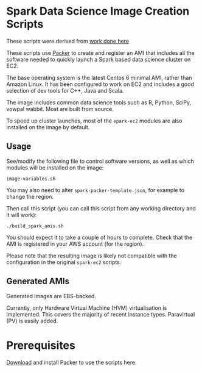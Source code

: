 # Spark Data Science Image Creation Scripts

These scripts were derived from [work done here](https://github.com/nchammas/spark-ec2/tree/packer)

These scripts use [Packer](http://www.packer.io/) to create and register an AMI that includes all the software needed to quickly launch a Spark based data science cluster on EC2.

The base operating system is the latest Centos 6 minimal AMI, rather than Amazon Linux. 
It has been configured to work on EC2 and includes a good selection of dev tools for C++, Java and Scala.
 
The image includes common data science tools such as R, Python, SciPy, vowpal wabbit. Most are built from source. 

To speed up cluster launches, most of the `epark-ec2` modules are also installed on the image by default. 

## Usage

See/modify the following file to control software versions, as well as which modules will be installed on the image:

``` 
image-variables.sh
```

You may also need to alter `spark-packer-template.json`, for example to change the region.

Then call this script (you can call this script from any working directory and it will work):

```
./build_spark_amis.sh
```

You should expect it to take a couple of hours to complete. Check that the AMI is registered in your AWS account (for the region).  

Please note that the resulting image is likely not compatible with the configuration in the original `spark-ec2` scripts.

## Generated AMIs

Generated images are EBS-backed.

Currently, only Hardware Virtual Machine (HVM) virtualisation is implemented. This covers the majority of recent instance types. Paravirtual (PV) is easily added. 

# Prerequisites

[Download](http://www.packer.io/downloads.html) and install Packer to use the scripts here.
